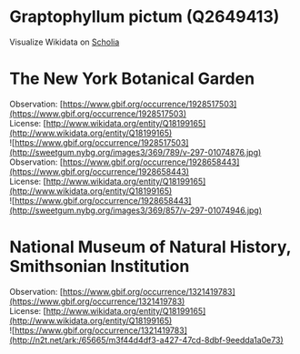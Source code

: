 
Graptophyllum pictum (Q2649413)
===============================
  
Visualize Wikidata on [Scholia](https://scholia.toolforge.org/taxon/Q2649413)
# The New York Botanical Garden
  
Observation: [https://www.gbif.org/occurrence/1928517503](https://www.gbif.org/occurrence/1928517503)  
License: [http://www.wikidata.org/entity/Q18199165](http://www.wikidata.org/entity/Q18199165)  
![https://www.gbif.org/occurrence/1928517503](http://sweetgum.nybg.org/images3/369/789/v-297-01074876.jpg)  
Observation: [https://www.gbif.org/occurrence/1928658443](https://www.gbif.org/occurrence/1928658443)  
License: [http://www.wikidata.org/entity/Q18199165](http://www.wikidata.org/entity/Q18199165)  
![https://www.gbif.org/occurrence/1928658443](http://sweetgum.nybg.org/images3/369/857/v-297-01074946.jpg)
# National Museum of Natural History, Smithsonian Institution
  
Observation: [https://www.gbif.org/occurrence/1321419783](https://www.gbif.org/occurrence/1321419783)  
License: [http://www.wikidata.org/entity/Q18199165](http://www.wikidata.org/entity/Q18199165)  
![https://www.gbif.org/occurrence/1321419783](http://n2t.net/ark:/65665/m3f44d4df3-a427-47cd-8dbf-9eedda1a0e73)